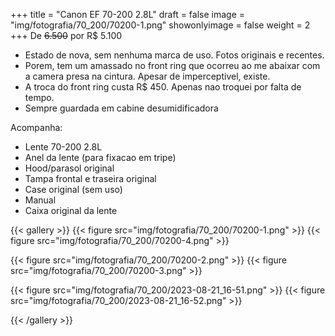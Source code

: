 +++
title = "Canon EF 70-200 2.8L"
draft = false
image = "img/fotografia/70_200/70200-1.png"
showonlyimage = false
weight = 2
+++
De ~~6.500~~ por <span class="price">R$ 5.100</span>

<!--more-->

- Estado de nova, sem nenhuma marca de uso. Fotos originais e recentes.
- Porem, tem um amassado no front ring que ocorreu ao me abaixar com a camera presa na cintura. Apesar de imperceptivel, existe.
- A troca do front ring custa R$ 450. Apenas nao troquei por falta de tempo.
- Sempre guardada em cabine desumidificadora

Acompanha:

- Lente 70-200 2.8L
- Anel da lente (para fixacao em tripe)
- Hood/parasol original
- Tampa frontal e traseira original
- Case original (sem uso)
- Manual
- Caixa original da lente

{{< gallery >}}
{{< figure src="img/fotografia/70_200/70200-1.png" >}}
{{< figure src="img/fotografia/70_200/70200-4.png" >}}

{{< figure src="img/fotografia/70_200/70200-2.png" >}}
{{< figure src="img/fotografia/70_200/70200-3.png" >}}

{{< figure src="img/fotografia/70_200/2023-08-21_16-51.png" >}}
{{< figure src="img/fotografia/70_200/2023-08-21_16-52.png" >}}


{{< /gallery >}}